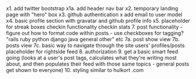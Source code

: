 x1. add twitter bootstrap
x1a. add header nav bar
x2. temporary landing page with "hero" box
x3. github authentication
x add email to user model
x4. basic profile section with gravatar and github profile info
x5. placeholder for streak boxes
checkin functionality
checkin stats
7. post functionality - figure out how to format code within posts - use checkboxes for tagging? "rails ruby python django java general other" etc
7a. post show view
7b. posts view
7c. basic way to navigate through the site users' profiles/posts
placeholder for rightside feed
8. authorization
9. get a basic smart feed going (looks at a user's post tags, calculates what they're writing most about, and then populates their feed with those same topics - general posts get shown to everyone)
10. styling similar to hulkort .com